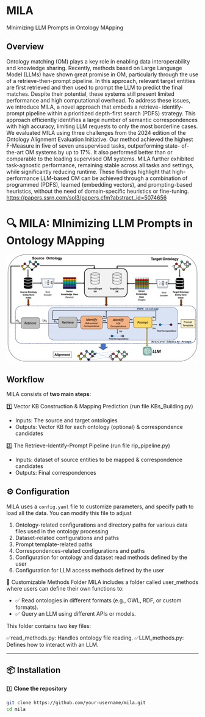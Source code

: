 # MILA
MInimizing LLM Prompts in Ontology MApping

## Overview
Ontology matching (OM) plays a key role in enabling data interoperability and knowledge sharing. Recently,
methods based on Large Language Model (LLMs) have shown great promise in OM, particularly through the use of
a retrieve-then-prompt pipeline. In this approach, relevant target entities are first retrieved and then used to prompt
the LLM to predict the final matches. Despite their potential, these systems still present limited performance and
high computational overhead. To address these issues, we introduce MILA, a novel approach that embeds a retrieve-
identify-prompt pipeline within a prioritized depth-first search (PDFS) strategy. This approach efficiently identifies
a large number of semantic correspondences with high accuracy, limiting LLM requests to only the most borderline
cases. We evaluated MILA using three challenges from the 2024 edition of the Ontology Alignment Evaluation
Initiative. Our method achieved the highest F-Measure in five of seven unsupervised tasks, outperforming state-
of-the-art OM systems by up to 17%. It also performed better than or comparable to the leading supervised OM
systems. MILA further exhibited task-agnostic performance, remaining stable across all tasks and settings, while
significantly reducing runtime. These findings highlight that high-performance LLM-based OM can be achieved
through a combination of programmed (PDFS), learned (embedding vectors), and prompting-based heuristics, without
the need of domain-specific heuristics or fine-tuning.
https://papers.ssrn.com/sol3/papers.cfm?abstract_id=5074656

# 🔍 MILA: MInimizing LLM Prompts in Ontology MApping 

![MILA Overview](images/Figure_1.jpg) 



## Workflow
MILA consists of **two main steps**:

1️⃣ Vector KB Construction & Mapping Prediction (run file KBs_Building.py)  
   - Inputs: The source and target ontologies  
   - Outputs: Vector KB for each ontology (optional) & correspondence candidates  

2️⃣ The Retrieve-Identify-Prompt Pipeline (run file rip_pipeline.py)  
   - Inputs: dataset of source entities to be mapped & correspondence candidates  
   - Outputs: Final correspondences  


## ⚙️ Configuration

MILA uses a `config.yaml` file to customize parameters, and specify path to load all the data. 
You can modify this file to adjust
1) Ontology-related configurations and directory paths for various data files used in the ontology processing
2) Dataset-related configurations and paths
3) Prompt template-related paths
4) Correspondences-related configurations and paths
5) Configuration for ontology and dataset read methods defined by the user
6) Configuration for LLM access methods defined by the user

📂 Customizable Methods Folder
MILA includes a folder called user_methods where users can define their own functions to:
   - ✅ Read ontologies in different formats (e.g., OWL, RDF, or custom formats).
   - ✅ Query an LLM using different APIs or models.

This folder contains two key files:

✅read_methods.py: Handles ontology file reading.
✅LLM_methods.py: Defines how to interact with an LLM.


---

## 📦 Installation

1️⃣ **Clone the repository**  
```bash
git clone https://github.com/your-username/mila.git
cd mila
